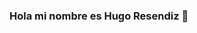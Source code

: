 ### Hola mi nombre es Hugo Resendiz 👋

<!--
**Hresendizsuarez/Hresendizsuarez** is a ✨ _special_ ✨ repository because its `README.md` (this file) appears on your GitHub profile.

Un poco de mi.:

- 🔭 Tengo una empresa de cumplimiento Normativo en Normas Nacionales e Internacionales ISO, ASTM, ANSI, NOMS, NMX, entre otras.
      Me gusta mucho el desarrollo web y el mundo de la programación

- 🌱 Actualmente estoy estudiando el curso de Full Stack

- 👯 Busco colaborar en proyectos que me permitan tener mayor aprendizaje en este campo

- 📫 Puedes localizare a tráves del correo eléctronico hresendizsuarez@gmail.com

- 😄 Algunas cualidades: Trabajo en equipo, respeto, innovador, respetuoso y comprometido. 

-->
